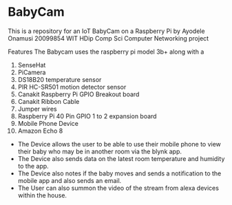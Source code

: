 # BabyCam 
This is a repository for an IoT BabyCam on a Raspberry Pi by Ayodele Onamusi 20099854 WIT HDip Comp Sci Computer Networking project

Features
The Babycam uses the raspberry pi model 3b+ along with a 
  1. SenseHat
  2. PiCamera
  3. DS18B20 temperature sensor
  4. PIR HC-SR501 motion detector sensor
  5. Canakit Raspberry Pi GPIO Breakout board
  6. Canakit Ribbon Cable
  7. Jumper wires
  8. Raspberry Pi 40 Pin GPIO 1 to 2 expansion board
  9. Mobile Phone Device
  10. Amazon Echo 8

* The Device allows the user to be able to use their mobile phone to view their baby who may be in another room via the blynk app.
* The Device also sends data on the latest room temperature and humidity to the app.
* The Device also notes if the baby moves and sends a notification to the mobile app and also sends an email.
* The User can also summon the video of the stream from alexa devices within the house.



 


